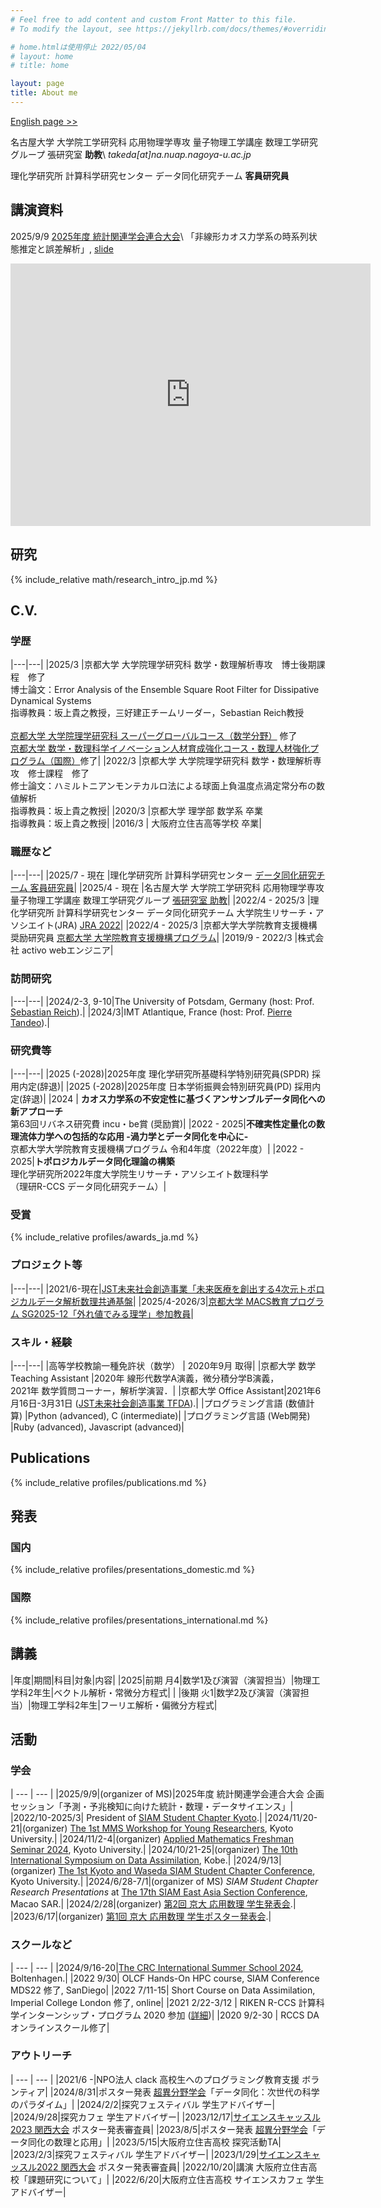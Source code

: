 ```yaml
---
# Feel free to add content and custom Front Matter to this file.
# To modify the layout, see https://jekyllrb.com/docs/themes/#overriding-theme-defaults

# home.htmlは使用停止 2022/05/04
# layout: home
# title: home

layout: page
title: About me
---
```



[English page >>](/en)

名古屋大学 大学院工学研究科 応用物理学専攻 量子物理工学講座
数理工学研究グループ 張研究室 **助教**\\
*takeda[at]na.nuap.nagoya-u.ac.jp*

理化学研究所 計算科学研究センター データ同化研究チーム **客員研究員**


<!-- 臨時start -->
## 講演資料
2025/9/9 [2025年度 統計関連学会連合大会](https://pub.confit.atlas.jp/ja/event/jfssa2025)\\
「非線形カオス力学系の時系列状態推定と誤差解析」, [slide](https://slides.com/kotatakeda/jfssa2025)
<iframe src="https://slides.com/kotatakeda/jfssa2025/embed" width="576" height="420" title="⾮線形カオス⼒学系の時系列状態推定と誤差解析" scrolling="no" frameborder="0" webkitallowfullscreen mozallowfullscreen allowfullscreen></iframe>
<!-- 臨時end -->


## 研究
{% include_relative math/research_intro_jp.md %}


## C.V.
### 学歴

|---|---|
|2025/3 |京都大学 大学院理学研究科 数学・数理解析専攻　博士後期課程　修了<br>博士論文：Error Analysis of the Ensemble Square Root Filter for Dissipative Dynamical Systems<br>指導教員：坂上貴之教授，三好建正チームリーダー，Sebastian Reich教授<br><br>[京都大学 大学院理学研究科 スーパーグローバルコース（数学分野）](https://www.math.kyoto-u.ac.jp/ja/ktgu/ktgu) 修了<br> [京都大学 数学・数理科学イノベーション人材育成強化コース・数理人材強化プログラム（国際）](https://www.math.kyoto-u.ac.jp/ja/ktgu/innovation)修了|
|2022/3 |京都大学 大学院理学研究科 数学・数理解析専攻　修士課程　修了<br>修士論文：ハミルトニアンモンテカルロ法による球面上負温度点渦定常分布の数値解析<br>指導教員：坂上貴之教授|
|2020/3 |京都大学 理学部 数学系 卒業<br>指導教員：坂上貴之教授|
|2016/3 | 大阪府立住吉高等学校 卒業|


### 職歴など

|---|---|
|2025/7 - 現在 |理化学研究所 計算科学研究センター [データ同化研究チーム 客員研究員](https://www.data-assimilation.riken.jp/jp/member/index.html)|
|2025/4 - 現在 |名古屋大学 大学院工学研究科 応用物理学専攻 量子物理工学講座 数理工学研究グループ [張研究室 助教](https://na.nuap.nagoya-u.ac.jp/)|
|2022/4 - 2025/3 |理化学研究所 計算科学研究センター データ同化研究チーム 大学院生リサーチ・アソシエイト(JRA) [JRA 2022](https://www.riken.jp/careers/programs/jra/jra2022/index.html)|
|2022/4 - 2025/3 |京都大学大学院教育支援機構 奨励研究員 [京都大学 大学院教育支援機構プログラム](https://www.kugd.k.kyoto-u.ac.jp/program)|
|2019/9 - 2022/3 |株式会社 activo webエンジニア|

### 訪問研究

|---|---|
|2024/2-3, 9-10|The University of Potsdam, Germany (host: Prof. [Sebastian Reich](https://www.math.uni-potsdam.de/~sreich/)).|
|2024/3|IMT Atlantique, France (host: Prof. [Pierre Tandeo](https://tandeo.wordpress.com/)).|


### 研究費等

|---|---|
|2025 (-2028)|2025年度 理化学研究所基礎科学特別研究員(SPDR) 採用内定(辞退)|
|2025 (-2028)|2025年度 日本学術振興会特別研究員(PD) 採用内定(辞退)|
|2024 | **カオス力学系の不安定性に基づくアンサンブルデータ同化への新アプローチ** <br>第63回リバネス研究費 incu・be賞 (奨励賞)|
|2022 - 2025|**不確実性定量化の数理流体力学への包括的な応用 -渦力学とデータ同化を中心に-**　<br> 京都大学大学院教育支援機構プログラム 令和4年度（2022年度）|
|2022 - 2025|**トポロジカルデータ同化理論の構築**<br>理化学研究所2022年度大学院生リサーチ・アソシエイト数理科学 <br>（理研R-CCS データ同化研究チーム）|


### 受賞
{% include_relative profiles/awards_ja.md %}

### プロジェクト等

|---|---|
|2021/6-現在|[JST未来社会創造事業「未来医療を創出する4次元トポロジカルデータ解析数理共通基盤](https://tfda.jp/)|
|2025/4-2026/3|[京都大学 MACS教育プログラム SG2025-12「外れ値でみる理学」参加教員](https://sci.kyoto-u.ac.jp/ja/academics/programs/macs/sg/sg2025-12)|

<!-- |2025/6- |[Moonshot8 小槻プロジェクト](https://www.jst.go.jp/moonshot/program/goal8/89_kotsuki.html)| -->

### スキル・経験

|---|---|
|高等学校教諭一種免許状（数学） | 2020年9月 取得|
|京都大学 数学 Teaching Assistant |2020年 線形代数学A演義，微分積分学B演義，<br>2021年 数学質問コーナー，解析学演習．|
|京都大学 Office Assistant|2021年6月16日-3月31日 ([JST未来社会創造事業 TFDA](https://tfda.jp/)).|
|プログラミング言語 (数値計算) |Python (advanced), C (intermediate)|
|プログラミング言語 (Web開発) |Ruby (advanced), Javascript (advanced)|


## Publications
{% include_relative profiles/publications.md %}


## 発表
### 国内
{% include_relative profiles/presentations_domestic.md %}

### 国際
{% include_relative profiles/presentations_international.md %}

<!-- TODO: contributorリスト -->

## 講義

|年度|期間|科目|対象|内容|
|2025|前期 月4|数学1及び演習（演習担当）|物理工学科2年生|ベクトル解析・常微分方程式|
|    |後期 火1|数学2及び演習（演習担当）|物理工学科2年生|フーリエ解析・偏微分方程式|

## 活動
### 学会

  | --- | --- |
  |2025/9/9|(organizer of MS)|2025年度 統計関連学会連合大会 企画セッション「予測・予兆検知に向けた統計・数理・データサイエンス」|
  |2022/10-2025/3| President of [SIAM Student Chapter Kyoto](https://sites.google.com/view/siam-sc-kyoto/home).|
  |2024/11/20-21|(organizer) [The 1st MMS Workshop for Young Researchers](https://www.math.kyoto-u.ac.jp/ja/event/conference/5525), Kyoto University.|
  |2024/11/2-4|(organizer) [Applied Mathematics Freshman Seminar 2024](https://sites.google.com/view/app-math-freshman-seminar-2024/home), Kyoto University.|
  |2024/10/21-25|(organizer) [The 10th International Symposium on Data Assimilation](https://www.data-assimilation.riken.jp/isda2024/), Kobe.|
  |2024/9/13|(organizer) [The 1st Kyoto and Waseda SIAM Student Chapter Conference](https://sites.google.com/view/siam-sc-kyoto/event/kyoto-waseda-first), Kyoto University.|
  |2024/6/28-7/1|(organizer of MS) *SIAM Student Chapter Research Presentations* at [The 17th SIAM East Asia Section Conference](https://www.easiam2024.org/), Macao SAR.|
  |2024/2/28|(organizer) [第2回 京大 応用数理 学生発表会](https://sites.google.com/view/siam-sc-kyoto/event/poster-presentation-2024).|
  |2023/6/17|(organizer) [第1回 京大 応用数理 学生ポスター発表会](https://sites.google.com/view/siam-sc-kyoto/event/poster2023).|
  
### スクールなど

  | --- | --- |
  |2024/9/16-20|[The CRC International Summer School 2024](https://www.sfb1294.de/events/event/spring-school-2024), Boltenhagen.|
  |2022 9/30| OLCF Hands-On HPC course, SIAM Conference MDS22 修了, SanDiego|
  |2022 7/11-15| Short Course on Data Assimilation, Imperial College London 修了, online|
  |2021 2/22-3/12 | RIKEN R-CCS 計算科学インターンシップ・プログラム 2020 参加 ([詳細](https://www.r-ccs.riken.jp/library/event/200604/))|
  |2020 9/2-30 | RCCS DAオンラインスクール修了|

### アウトリーチ

  | --- | --- |
  |2021/6 -|NPO法人 clack 高校生へのプログラミング教育支援 ボランティア|
  |2024/8/31|ポスター発表 [超異分野学会](https://hic.lne.st/schedule/osaka2024/)「データ同化：次世代の科学のパラダイム」|
  |2024/2/2|探究フェスティバル 学生アドバイザー|
  |2024/9/28|探究カフェ 学生アドバイザー|
  |2023/12/17|[サイエンスキャッスル2023 関西大会](https://s-castle.com/news/26824/) ポスター発表審査員|
  |2023/8/5|ポスター発表 [超異分野学会](https://lne.st/2023/07/18/hic-osaka2023-poster/)「データ同化の数理と応用」|
  |2023/5/15|大阪府立住吉高校 探究活動TA|
  |2023/2/3|探究フェスティバル 学生アドバイザー|
  |2023/1/29|[サイエンスキャッスル2022 関西大会](https://s-castle.com/news/18292/) ポスター発表審査員|
  |2022/10/20|講演 大阪府立住吉高校「課題研究について」|
  |2022/6/20|大阪府立住吉高校 サイエンスカフェ 学生アドバイザー|
